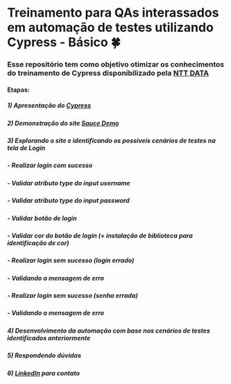 # Treinamento para QAs interassados em automação de testes utilizando Cypress - Básico 🍀

### Esse repositório tem como objetivo otimizar os conhecimentos do treinamento de Cypress disponibilizado pela [NTT DATA](https://www.linkedin.com/company/ntt-data-europe-latam/mycompany/)

#### Etapas:

##### 1) Apresentação do [Cypress](https://www.cypress.io/)
##### 2) Demonstração do site [Sauce Demo](https://www.saucedemo.com)
##### 3) Explorando o site e identificando os possíveis cenários de testes na tela de **Login**
##### - Realizar login com sucesso
##### - Validar atributo type do input **username**
##### - Validar atributo type do input **password**
##### - Validar botão de login
##### - Validar cor do botão de login (+ instalação de biblioteca para identificação de cor)
##### - Realizar login sem sucesso (login errado)
##### - Validando a mensagem de erro
##### - Realizar login sem sucesso (senha errada)
##### - Validando a mensagem de erro
##### 4) Desenvolvimento da automação com base nos cenários de testes identificados anteriormente
##### 5) Respondendo dúvidas
##### 6) [LinkedIn](https://www.linkedin.com/in/mrk-silva/) para contato